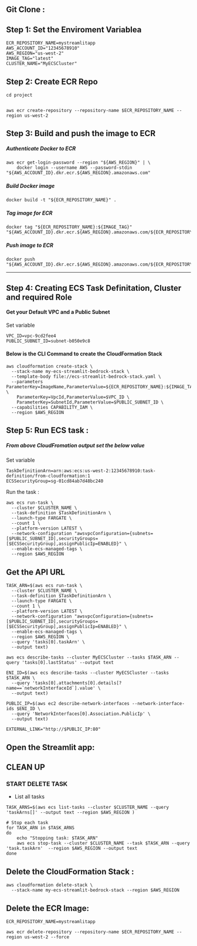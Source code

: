 
## Git Clone : 



## Step 1: Set the Enviroment Variablea  
```
ECR_REPOSITORY_NAME=mystreamlitapp
AWS_ACCOUNT_ID="12345678910"
AWS_REGION="us-west-2"
IMAGE_TAG="latest"
CLUSTER_NAME="MyECSCluster"

```

##  Step 2: Create ECR Repo

```
cd project


aws ecr create-repository --repository-name $ECR_REPOSITORY_NAME --region us-west-2
```

##  Step 3: Build and push the image to ECR

##### Authenticate Docker to ECR
```
aws ecr get-login-password --region "${AWS_REGION}" | \
    docker login --username AWS --password-stdin "${AWS_ACCOUNT_ID}.dkr.ecr.${AWS_REGION}.amazonaws.com"
```
##### Build Docker image
```
docker build -t "${ECR_REPOSITORY_NAME}" .
```
##### Tag image for ECR
```
docker tag "${ECR_REPOSITORY_NAME}:${IMAGE_TAG}" "${AWS_ACCOUNT_ID}.dkr.ecr.${AWS_REGION}.amazonaws.com/${ECR_REPOSITORY_NAME}:${IMAGE_TAG}"
```

##### Push image to ECR
```
docker push "${AWS_ACCOUNT_ID}.dkr.ecr.${AWS_REGION}.amazonaws.com/${ECR_REPOSITORY_NAME}:${IMAGE_TAG}"
```
-------------------------


## Step 4: Creating ECS Task Definitation, Cluster and required Role
#### Get your Default VPC and a Public Subnet
Set variable 
``` 
VPC_ID=vpc-9cd2fee4
PUBLIC_SUBNET_ID=subnet-b050e9c8
```

#### Below is the CLI Command to create the CloudFormation Stack
```
aws cloudformation create-stack \
  --stack-name my-ecs-streamlit-bedrock-stack \
  --template-body file://ecs-streamlit-bedrock-stack.yaml \
  --parameters ParameterKey=ImageName,ParameterValue=${ECR_REPOSITORY_NAME}:${IMAGE_TAG} \
    ParameterKey=VpcId,ParameterValue=$VPC_ID \
    ParameterKey=SubnetId,ParameterValue=$PUBLIC_SUBNET_ID \
  --capabilities CAPABILITY_IAM \
  --region $AWS_REGION
```

## Step 5: Run ECS task : 
##### From above CloudFromation output set the below value

Set variable 
```
TaskDefinitionArn=arn:aws:ecs:us-west-2:12345678910:task-definition/from-cloudformation:1
ECSSecurityGroup=sg-01cd84ab7d48bc240
```

Run the task  : 
```
aws ecs run-task \
  --cluster $CLUSTER_NAME \
  --task-definition $TaskDefinitionArn \
  --launch-type FARGATE \
  --count 1 \
  --platform-version LATEST \
  --network-configuration "awsvpcConfiguration={subnets=[$PUBLIC_SUBNET_ID],securityGroups=[$ECSSecurityGroup],assignPublicIp=ENABLED}" \
  --enable-ecs-managed-tags \
  --region $AWS_REGION
```

## Get the API URL 
```
TASK_ARN=$(aws ecs run-task \
  --cluster $CLUSTER_NAME \
  --task-definition $TaskDefinitionArn \
  --launch-type FARGATE \
  --count 1 \
  --platform-version LATEST \
  --network-configuration "awsvpcConfiguration={subnets=[$PUBLIC_SUBNET_ID],securityGroups=[$ECSSecurityGroup],assignPublicIp=ENABLED}" \
  --enable-ecs-managed-tags \
  --region $AWS_REGION \
  --query 'tasks[0].taskArn' \
  --output text)
```

```
aws ecs describe-tasks --cluster MyECSCluster --tasks $TASK_ARN --query 'tasks[0].lastStatus' --output text
```

```
ENI_ID=$(aws ecs describe-tasks --cluster MyECSCluster --tasks $TASK_ARN \
  --query 'tasks[0].attachments[0].details[?name==`networkInterfaceId`].value' \
  --output text)
```

```
PUBLIC_IP=$(aws ec2 describe-network-interfaces --network-interface-ids $ENI_ID \
  --query 'NetworkInterfaces[0].Association.PublicIp' \
  --output text)

```

```
EXTERNAL_LINK="http://$PUBLIC_IP:80"
```

## Open the Streamlit app: 


## CLEAN UP 

###  START DELETE TASK 

- List all tasks
```
TASK_ARNS=$(aws ecs list-tasks --cluster $CLUSTER_NAME --query 'taskArns[]' --output text --region $AWS_REGION )

# Stop each task
for TASK_ARN in $TASK_ARNS
do
    echo "Stopping task: $TASK_ARN"
    aws ecs stop-task --cluster $CLUSTER_NAME --task $TASK_ARN --query 'task.taskArn'  --region $AWS_REGION --output text 
done
```

## Delete the CloudFormation Stack : 
```
aws cloudformation delete-stack \
  --stack-name my-ecs-streamlit-bedrock-stack --region $AWS_REGION
```

## Delete the ECR Image: 
```
ECR_REPOSITORY_NAME=mystreamlitapp

aws ecr delete-repository --repository-name $ECR_REPOSITORY_NAME --region us-west-2 --force 
```